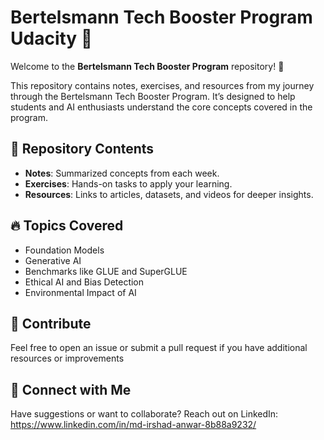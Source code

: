 # Bertelsmann Tech Booster Program Udacity 🚀  

Welcome to the **Bertelsmann Tech Booster Program** repository! 🎉  

This repository contains notes, exercises, and resources from my journey through the Bertelsmann Tech Booster Program. It’s designed to help students and AI enthusiasts understand the core concepts covered in the program.  

## 📂 Repository Contents
- **Notes**: Summarized concepts from each week.
- **Exercises**: Hands-on tasks to apply your learning.
- **Resources**: Links to articles, datasets, and videos for deeper insights.

## 🔥 Topics Covered
- Foundation Models  
- Generative AI  
- Benchmarks like GLUE and SuperGLUE  
- Ethical AI and Bias Detection  
- Environmental Impact of AI  

## 🌟 Contribute  
Feel free to open an issue or submit a pull request if you have additional resources or improvements

## 🌟 Connect with Me  
Have suggestions or want to collaborate? Reach out on LinkedIn: https://www.linkedin.com/in/md-irshad-anwar-8b88a9232/

